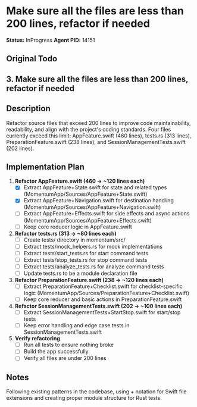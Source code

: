 # Make sure all the files are less than 200 lines, refactor if needed
**Status:** InProgress
**Agent PID:** 14151

## Original Todo
## 3. Make sure all the files are less than 200 lines, refactor if needed

## Description
Refactor source files that exceed 200 lines to improve code maintainability, readability, and align with the project's coding standards. Four files currently exceed this limit: AppFeature.swift (460 lines), tests.rs (313 lines), PreparationFeature.swift (238 lines), and SessionManagementTests.swift (202 lines).

## Implementation Plan
1. **Refactor AppFeature.swift (460 → ~120 lines each)**
   - [x] Extract AppFeature+State.swift for state and related types (MomentumApp/Sources/AppFeature+State.swift)
   - [x] Extract AppFeature+Navigation.swift for destination handling (MomentumApp/Sources/AppFeature+Navigation.swift)
   - [ ] Extract AppFeature+Effects.swift for side effects and async actions (MomentumApp/Sources/AppFeature+Effects.swift)
   - [ ] Keep core reducer logic in AppFeature.swift

2. **Refactor tests.rs (313 → ~80 lines each)**
   - [ ] Create tests/ directory in momentum/src/
   - [ ] Extract tests/mock_helpers.rs for mock implementations
   - [ ] Extract tests/start_tests.rs for start command tests
   - [ ] Extract tests/stop_tests.rs for stop command tests
   - [ ] Extract tests/analyze_tests.rs for analyze command tests
   - [ ] Update tests.rs to be a module declaration file

3. **Refactor PreparationFeature.swift (238 → ~120 lines each)**
   - [ ] Extract PreparationFeature+Checklist.swift for checklist-specific logic (MomentumApp/Sources/PreparationFeature+Checklist.swift)
   - [ ] Keep core reducer and basic actions in PreparationFeature.swift

4. **Refactor SessionManagementTests.swift (202 → ~100 lines each)**
   - [ ] Extract SessionManagementTests+StartStop.swift for start/stop tests
   - [ ] Keep error handling and edge case tests in SessionManagementTests.swift

5. **Verify refactoring**
   - [ ] Run all tests to ensure nothing broke
   - [ ] Build the app successfully
   - [ ] Verify all files are under 200 lines

## Notes
Following existing patterns in the codebase, using + notation for Swift file extensions and creating proper module structure for Rust tests.